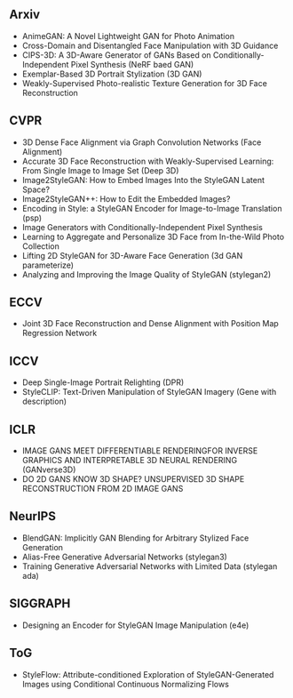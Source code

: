 
## Arxiv
- AnimeGAN: A Novel Lightweight GAN for Photo Animation
- Cross-Domain and Disentangled Face Manipulation with 3D Guidance
- CIPS-3D: A 3D-Aware Generator of GANs Based on Conditionally-Independent Pixel Synthesis (NeRF baed GAN)
- Exemplar-Based 3D Portrait Stylization (3D GAN)
- Weakly-Supervised Photo-realistic Texture Generation for 3D Face Reconstruction

## CVPR
- 3D Dense Face Alignment via Graph Convolution Networks (Face Alignment)
- Accurate 3D Face Reconstruction with Weakly-Supervised Learning: From Single Image to Image Set (Deep 3D)
- Image2StyleGAN: How to Embed Images Into the StyleGAN Latent Space?
- Image2StyleGAN++: How to Edit the Embedded Images?
- Encoding in Style: a StyleGAN Encoder for Image-to-Image Translation (psp)
- Image Generators with Conditionally-Independent Pixel Synthesis
- Learning to Aggregate and Personalize 3D Face from In-the-Wild Photo Collection
- Lifting 2D StyleGAN for 3D-Aware Face Generation (3d GAN parameterize)
- Analyzing and Improving the Image Quality of StyleGAN (stylegan2)

## ECCV
- Joint 3D Face Reconstruction and Dense Alignment with Position Map Regression Network

## ICCV
- Deep Single-Image Portrait Relighting (DPR)
- StyleCLIP: Text-Driven Manipulation of StyleGAN Imagery (Gene with description)

## ICLR
- IMAGE GANS MEET DIFFERENTIABLE RENDERINGFOR INVERSE GRAPHICS AND INTERPRETABLE 3D NEURAL RENDERING (GANverse3D)
- DO 2D GANS KNOW 3D SHAPE? UNSUPERVISED 3D SHAPE RECONSTRUCTION FROM 2D IMAGE GANS

## NeurIPS
- BlendGAN: Implicitly GAN Blending for Arbitrary Stylized Face Generation
- Alias-Free Generative Adversarial Networks (stylegan3)
- Training Generative Adversarial Networks with Limited Data (stylegan ada)

## SIGGRAPH
- Designing an Encoder for StyleGAN Image Manipulation (e4e)

## ToG
- StyleFlow: Attribute-conditioned Exploration of StyleGAN-Generated Images using Conditional Continuous Normalizing Flows
